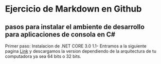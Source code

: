 # Ejercicio de Markdown en Github
## pasos para instalar el ambiente de desarrollo para aplicaciones de consola en C#

Primer paso: Instalacion de .NET CORE 3.0
1.1- Entramos a la siguiente pagina [Link](https://dotnet.microsoft.com/download/dotnet-core/3.0) y descargamos la version dependiendo de la arquitectura de tu computadora ya sea 64 bits o 32 bits.
